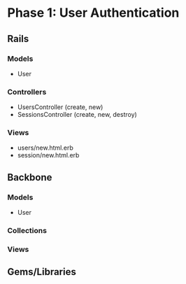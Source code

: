 # Phase 1: User Authentication

## Rails
### Models
* User

### Controllers
* UsersController (create, new)
* SessionsController (create, new, destroy)

### Views
* users/new.html.erb
* session/new.html.erb

## Backbone
### Models
* User

### Collections

### Views

## Gems/Libraries

